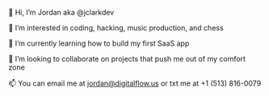 👋 Hi, I’m Jordan aka @jclarkdev 

👀 I’m interested in coding, hacking, music production, and chess

🌱 I’m currently learning how to build my first SaaS app

💞️ I’m looking to collaborate on projects that push me out of my comfort zone

📫 You can email me at jordan@digitalflow.us or txt me at +1 (513) 816-0079
